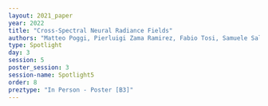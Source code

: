 ```yaml
---
layout: 2021_paper
year: 2022
title: "Cross-Spectral Neural Radiance Fields"
authors: "Matteo Poggi, Pierluigi Zama Ramirez, Fabio Tosi, Samuele Salti, Stefano Mattoccia and Luigi Di Stefano"
type: Spotlight
day: 3
session: 5
poster_session: 3
session-name: Spotlight5
order: 8
preztype: "In Person - Poster [B3]"
---
```

